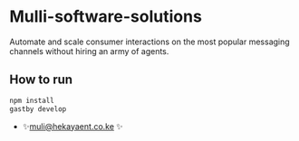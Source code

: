 # Mulli-software-solutions

Automate and scale consumer interactions on the most popular messaging channels without hiring an army of agents.

## How to run
```sh
npm install
gastby develop
```

- ✨muli@hekayaent.co.ke ✨
